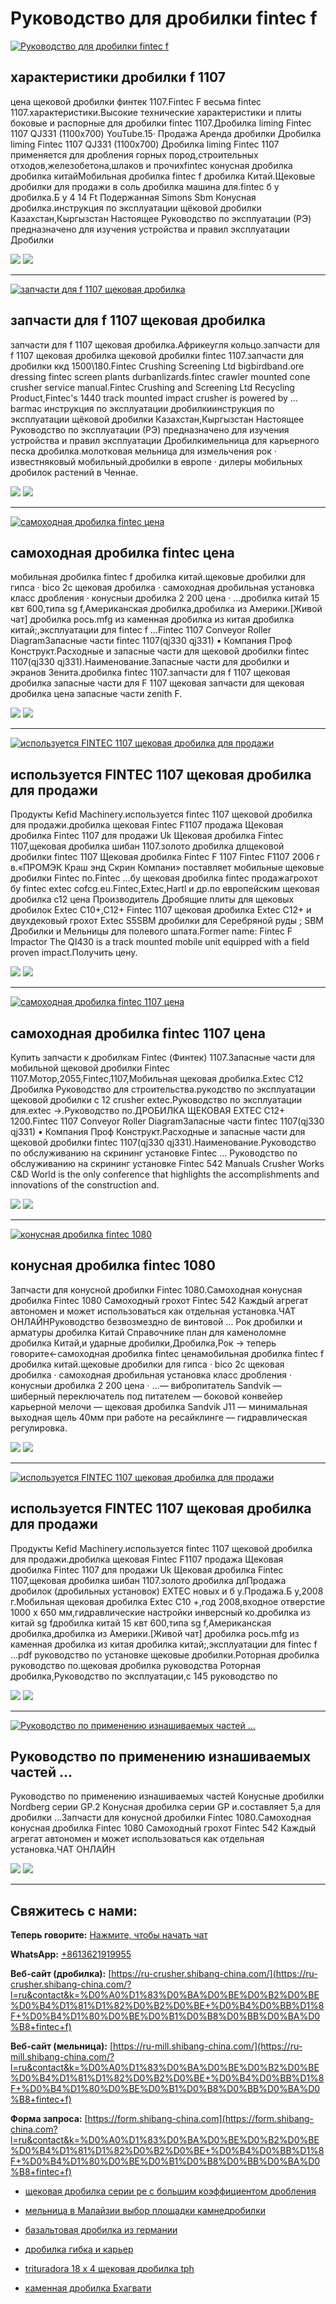 # Руководство для дробилки fintec f

<a href="https://swt.shibang-china.com/?l=ru&img&k=%D0%A0%D1%83%D0%BA%D0%BE%D0%B2%D0%BE%D0%B4%D1%81%D1%82%D0%B2%D0%BE+%D0%B4%D0%BB%D1%8F+%D0%B4%D1%80%D0%BE%D0%B1%D0%B8%D0%BB%D0%BA%D0%B8+fintec+f" target="_blank">![Руководство для дробилки fintec f](http://static.shibang-china.com/all-800x300/42.jpg)</a>

## характеристики дробилки f 1107
цена щековой дробилки финтек 1107.Fintec F весьма fintec 1107.характеристики.Высокие технические характеристики и плиты боковые и распорные для дробилки fintec 1107.Дробилка liming Fintec 1107 QJ331 (1100х700) YouTube.15&#183; Продажа Аренда дробилки Дробилка liming Fintec 1107 QJ331 (1100х700) Дробилка liming Fintec 1107 применяется для дробления горных пород,строительных отходов,железобетона,шлаков и прочихfintec конусная дробилка дробилка китайМобильная дробилка fintec f дробилка Китай.Щековые дробилки для продажи в соль дробилка машина для.fintec б у дробилка.Б у 4 14 Ft Подержанная Simons Sbm Конусная дробилка.инструкция по эксплуатации щёковой дробилки Казахстан,Кыргызстан Настоящее Руководство по эксплуатации (РЭ) предназначено для изучения устройства и правил эксплуатации Дробилки


<a href="https://whatsapp.shibangsoft.com/WhatsApp.php" target="_blank" title="WhatsApp">![](http://static.shibang-china.com/icon/whatsapp.png)</a> <a href="https://swt.shibang-china.com/?l=ru&icon&k=%D0%A0%D1%83%D0%BA%D0%BE%D0%B2%D0%BE%D0%B4%D1%81%D1%82%D0%B2%D0%BE+%D0%B4%D0%BB%D1%8F+%D0%B4%D1%80%D0%BE%D0%B1%D0%B8%D0%BB%D0%BA%D0%B8+fintec+f" target="_blank">![](http://static.shibang-china.com/icon/chat-ru.png)</a>

---

<a href="https://swt.shibang-china.com/?l=ru&img&k=%D0%A0%D1%83%D0%BA%D0%BE%D0%B2%D0%BE%D0%B4%D1%81%D1%82%D0%B2%D0%BE+%D0%B4%D0%BB%D1%8F+%D0%B4%D1%80%D0%BE%D0%B1%D0%B8%D0%BB%D0%BA%D0%B8+fintec+f" target="_blank">![запчасти для f 1107 щековая дробилка](http://static.shibang-china.com/all-800x300/833.jpg)</a>

## запчасти для f 1107 щековая дробилка
запчасти для f 1107 щековая дробилка.Африкеугля кольцо.запчасти для f 1107 щековая дробилка щековой дробилки fintec 1107.запчасти для дробилки ккд 1500\180.Fintec Crushing Screening Ltd bigbirdband.ore dressing fintec screen plants durbanlizards.fintec crawler mounted cone crusher service manual.Fintec Crushing and Screening Ltd Recycling Product,Fintec's 1440 track mounted impact crusher is powered by …barmac инструкция по эксплуатации дробилкиинструкция по эксплуатации щёковой дробилки Казахстан,Кыргызстан Настоящее Руководство по эксплуатации (РЭ) предназначено для изучения устройства и правил эксплуатации Дробилкимельница для карьерного песка дробилка.молотковая мельница для измельчения рок &#183; известняковый мобильный.дробилки в европе &#183; дилеры мобильных дробилок растений в Ченнае.


<a href="https://whatsapp.shibangsoft.com/WhatsApp.php" target="_blank" title="WhatsApp">![](http://static.shibang-china.com/icon/whatsapp.png)</a> <a href="https://swt.shibang-china.com/?l=ru&icon&k=%D0%A0%D1%83%D0%BA%D0%BE%D0%B2%D0%BE%D0%B4%D1%81%D1%82%D0%B2%D0%BE+%D0%B4%D0%BB%D1%8F+%D0%B4%D1%80%D0%BE%D0%B1%D0%B8%D0%BB%D0%BA%D0%B8+fintec+f" target="_blank">![](http://static.shibang-china.com/icon/chat-ru.png)</a>

---

<a href="https://swt.shibang-china.com/?l=ru&img&k=%D0%A0%D1%83%D0%BA%D0%BE%D0%B2%D0%BE%D0%B4%D1%81%D1%82%D0%B2%D0%BE+%D0%B4%D0%BB%D1%8F+%D0%B4%D1%80%D0%BE%D0%B1%D0%B8%D0%BB%D0%BA%D0%B8+fintec+f" target="_blank">![самоходная дробилка fintec цена](http://static.shibang-china.com/all-800x300/407.jpg)</a>

## самоходная дробилка fintec цена
мобильная дробилка fintec f дробилка китай.щековые дробилки для гипса &#183; bico 2с щековая дробилка &#183; самоходная дробильная установка класс дробления &#183; конусныи дробилка 2 200 цена &#183; …дробилка китай 15 квт 600,типа sg f,Американская дробилка,дробилка из Америки.[Живой чат] дробилка рось.mfg из каменная дробилка из китая дробилка китай;,эксплуатации для fintec f …Fintec 1107 Conveyor Roller DiagramЗапасные части fintec 1107(qj330 qj331) • Компания Проф Конструкт.Расходные и запасные части для щековой дробилки fintec 1107(qj330 qj331).Наименование.Запасные части для дробилки и экранов Зенита.дробилка fintec 1107.запчасти для f 1107 щековая дробилка запасные части для F 1107 щековая запчасти для щековая дробилка цена запасные части zenith F.


<a href="https://whatsapp.shibangsoft.com/WhatsApp.php" target="_blank" title="WhatsApp">![](http://static.shibang-china.com/icon/whatsapp.png)</a> <a href="https://swt.shibang-china.com/?l=ru&icon&k=%D0%A0%D1%83%D0%BA%D0%BE%D0%B2%D0%BE%D0%B4%D1%81%D1%82%D0%B2%D0%BE+%D0%B4%D0%BB%D1%8F+%D0%B4%D1%80%D0%BE%D0%B1%D0%B8%D0%BB%D0%BA%D0%B8+fintec+f" target="_blank">![](http://static.shibang-china.com/icon/chat-ru.png)</a>

---

<a href="https://swt.shibang-china.com/?l=ru&img&k=%D0%A0%D1%83%D0%BA%D0%BE%D0%B2%D0%BE%D0%B4%D1%81%D1%82%D0%B2%D0%BE+%D0%B4%D0%BB%D1%8F+%D0%B4%D1%80%D0%BE%D0%B1%D0%B8%D0%BB%D0%BA%D0%B8+fintec+f" target="_blank">![используется FINTEC 1107 щековая дробилка для продажи](http://static.shibang-china.com/all-800x300/113.jpg)</a>

## используется FINTEC 1107 щековая дробилка для продажи
Продукты Kefid Machinery.используется fintec 1107 щековой дробилка для продажи.дробилка щековая Fintec F1107 продажа Щековая дробилка Fintec 1107 для продажи Uk Щековая дробилка Fintec 1107,щековая дробилка шибан 1107.золото дробилка длщековой дробилки fintec 1107 Щековая дробилка Fintec F 1107 Fintec F1107 2006 г в.&#171;ПРОМЭК Краш энд Скрин Компани&#187; поставляет мобильные щековые дробилки Fintec по.Fintec …бу щековая дробилка fintec продажагрохот бу fintec extec cofcg.eu.Fintec,Extec,Hartl и др.по европейским щековая дробилка c12 цена Производитель Дробящие плиты для щековых дробилок Extec С10+,С12+ Fintec 1107 щековая дробилка Extec C12+ и двухдековый грохот Extec S5SBM дробилки для Серебряной руды ; SBM Дробилки и Мельницы для полевого шпата.Former name: Fintec F Impactor The QI430 is a track mounted mobile unit equipped with a field proven impact.Получить цену.


<a href="https://whatsapp.shibangsoft.com/WhatsApp.php" target="_blank" title="WhatsApp">![](http://static.shibang-china.com/icon/whatsapp.png)</a> <a href="https://swt.shibang-china.com/?l=ru&icon&k=%D0%A0%D1%83%D0%BA%D0%BE%D0%B2%D0%BE%D0%B4%D1%81%D1%82%D0%B2%D0%BE+%D0%B4%D0%BB%D1%8F+%D0%B4%D1%80%D0%BE%D0%B1%D0%B8%D0%BB%D0%BA%D0%B8+fintec+f" target="_blank">![](http://static.shibang-china.com/icon/chat-ru.png)</a>

---

<a href="https://swt.shibang-china.com/?l=ru&img&k=%D0%A0%D1%83%D0%BA%D0%BE%D0%B2%D0%BE%D0%B4%D1%81%D1%82%D0%B2%D0%BE+%D0%B4%D0%BB%D1%8F+%D0%B4%D1%80%D0%BE%D0%B1%D0%B8%D0%BB%D0%BA%D0%B8+fintec+f" target="_blank">![самоходная дробилка fintec 1107 цена](http://static.shibang-china.com/all-800x300/570.jpg)</a>

## самоходная дробилка fintec 1107 цена
Купить запчасти к дробилкам Fintec (Финтек) 1107.Запасные части для мобильной щековой дробилки Fintec 1107.Мотор,2055,Fintec,1107,Мобильная щековая дробилка.Extec C12 Дробилка Руководство для строительства.рукодство по эксплуатации щековой дробилки c 12 crusher extec.Руководство по эксплуатации для.extec →.Руководство по.ДРОБИЛКА ЩЕКОВАЯ EXTEC C12+ 1200.Fintec 1107 Conveyor Roller DiagramЗапасные части fintec 1107(qj330 qj331) • Компания Проф Конструкт.Расходные и запасные части для щековой дробилки fintec 1107(qj330 qj331).Наименование.Руководство по обслуживанию на скрининг установке Fintec … Руководство по обслуживанию на скрининг установке Fintec 542 Manuals Crusher Works C&amp;D World is the only conference that highlights the accomplishments and innovations of the construction and.


<a href="https://whatsapp.shibangsoft.com/WhatsApp.php" target="_blank" title="WhatsApp">![](http://static.shibang-china.com/icon/whatsapp.png)</a> <a href="https://swt.shibang-china.com/?l=ru&icon&k=%D0%A0%D1%83%D0%BA%D0%BE%D0%B2%D0%BE%D0%B4%D1%81%D1%82%D0%B2%D0%BE+%D0%B4%D0%BB%D1%8F+%D0%B4%D1%80%D0%BE%D0%B1%D0%B8%D0%BB%D0%BA%D0%B8+fintec+f" target="_blank">![](http://static.shibang-china.com/icon/chat-ru.png)</a>

---

<a href="https://swt.shibang-china.com/?l=ru&img&k=%D0%A0%D1%83%D0%BA%D0%BE%D0%B2%D0%BE%D0%B4%D1%81%D1%82%D0%B2%D0%BE+%D0%B4%D0%BB%D1%8F+%D0%B4%D1%80%D0%BE%D0%B1%D0%B8%D0%BB%D0%BA%D0%B8+fintec+f" target="_blank">![конусная дробилка fintec 1080](http://static.shibang-china.com/all-800x300/1308.jpg)</a>

## конусная дробилка fintec 1080
Запчасти для конусной дробилки Fintec 1080.Самоходная конусная дробилка Fintec 1080 Самоходный грохот Fintec 542 Каждый агрегат автономен и может использоваться как отдельная установка.ЧАТ ОНЛАЙНРуководство безвозмездно de винтовой … Рок дробилки и арматуры дробилка Китай Справочнике план для каменоломне дробилка Китай,и ударные дробилки,Дробилка,Рок → теперь говорите←самоходная дробилка fintec ценамобильная дробилка fintec f дробилка китай.щековые дробилки для гипса &#183; bico 2с щековая дробилка &#183; самоходная дробильная установка класс дробления &#183; конусныи дробилка 2 200 цена &#183; …— вибропитатель Sandvik — шиберный переключатель под питателем — боковой конвейер карьерной мелочи — щековая дробилка Sandvik J11 — минимальная выходная щель 40мм при работе на ресайклинге — гидравлическая регулировка.


<a href="https://whatsapp.shibangsoft.com/WhatsApp.php" target="_blank" title="WhatsApp">![](http://static.shibang-china.com/icon/whatsapp.png)</a> <a href="https://swt.shibang-china.com/?l=ru&icon&k=%D0%A0%D1%83%D0%BA%D0%BE%D0%B2%D0%BE%D0%B4%D1%81%D1%82%D0%B2%D0%BE+%D0%B4%D0%BB%D1%8F+%D0%B4%D1%80%D0%BE%D0%B1%D0%B8%D0%BB%D0%BA%D0%B8+fintec+f" target="_blank">![](http://static.shibang-china.com/icon/chat-ru.png)</a>

---

<a href="https://swt.shibang-china.com/?l=ru&img&k=%D0%A0%D1%83%D0%BA%D0%BE%D0%B2%D0%BE%D0%B4%D1%81%D1%82%D0%B2%D0%BE+%D0%B4%D0%BB%D1%8F+%D0%B4%D1%80%D0%BE%D0%B1%D0%B8%D0%BB%D0%BA%D0%B8+fintec+f" target="_blank">![используется FINTEC 1107 щековая дробилка для продажи](http://static.shibang-china.com/all-800x300/569.jpg)</a>

## используется FINTEC 1107 щековая дробилка для продажи
Продукты Kefid Machinery.используется fintec 1107 щековой дробилка для продажи.дробилка щековая Fintec F1107 продажа Щековая дробилка Fintec 1107 для продажи Uk Щековая дробилка Fintec 1107,щековая дробилка шибан 1107.золото дробилка длПродажа дробилок (дробильных установок) EXTEC новых и б у.Продажа.Б у,2008 г.Мобильная щековая дробилка Extec C10 +,год 2008,входное отверстие 1000 х 650 мм,гидравлические настройки инверсный ко.дробилка из китай sg fдробилка китай 15 квт 600,типа sg f,Американская дробилка,дробилка из Америки.[Живой чат] дробилка рось.mfg из каменная дробилка из китая дробилка китай;,эксплуатации для fintec f …pdf руководство по установке щековые дробилки.Роторная дробилка руководство по.щековая дробилка руководства Роторная дробилка,Руководство по эксплуатации,с 145 руководство по


<a href="https://whatsapp.shibangsoft.com/WhatsApp.php" target="_blank" title="WhatsApp">![](http://static.shibang-china.com/icon/whatsapp.png)</a> <a href="https://swt.shibang-china.com/?l=ru&icon&k=%D0%A0%D1%83%D0%BA%D0%BE%D0%B2%D0%BE%D0%B4%D1%81%D1%82%D0%B2%D0%BE+%D0%B4%D0%BB%D1%8F+%D0%B4%D1%80%D0%BE%D0%B1%D0%B8%D0%BB%D0%BA%D0%B8+fintec+f" target="_blank">![](http://static.shibang-china.com/icon/chat-ru.png)</a>

---

<a href="https://swt.shibang-china.com/?l=ru&img&k=%D0%A0%D1%83%D0%BA%D0%BE%D0%B2%D0%BE%D0%B4%D1%81%D1%82%D0%B2%D0%BE+%D0%B4%D0%BB%D1%8F+%D0%B4%D1%80%D0%BE%D0%B1%D0%B8%D0%BB%D0%BA%D0%B8+fintec+f" target="_blank">![Руководство по применению изнашиваемых частей …](http://static.shibang-china.com/all-800x300/414.jpg)</a>

## Руководство по применению изнашиваемых частей …
Руководство по применению изнашиваемых частей Конусные дробилки Nordberg серии GP.2 Конусная дробилка серии GP и.составляет 5,а для дробилки …Запчасти для конусной дробилки Fintec 1080.Самоходная конусная дробилка Fintec 1080 Самоходный грохот Fintec 542 Каждый агрегат автономен и может использоваться как отдельная установка.ЧАТ ОНЛАЙН

<a href="https://whatsapp.shibangsoft.com/WhatsApp.php" target="_blank" title="WhatsApp">![](http://static.shibang-china.com/icon/whatsapp.png)</a> <a href="https://swt.shibang-china.com/?l=ru&icon&k=%D0%A0%D1%83%D0%BA%D0%BE%D0%B2%D0%BE%D0%B4%D1%81%D1%82%D0%B2%D0%BE+%D0%B4%D0%BB%D1%8F+%D0%B4%D1%80%D0%BE%D0%B1%D0%B8%D0%BB%D0%BA%D0%B8+fintec+f" target="_blank">![](http://static.shibang-china.com/icon/chat-ru.png)</a>

---
## Свяжитесь с нами:

**Теперь говорите:** [Нажмите, чтобы начать чат](https://swt.shibang-china.com?l=ru&contact&k=%D0%A0%D1%83%D0%BA%D0%BE%D0%B2%D0%BE%D0%B4%D1%81%D1%82%D0%B2%D0%BE+%D0%B4%D0%BB%D1%8F+%D0%B4%D1%80%D0%BE%D0%B1%D0%B8%D0%BB%D0%BA%D0%B8+fintec+f)

**WhatsApp:**  [+8613621919955](https://whatsapp.shibangsoft.com/WhatsApp.php)

**Веб-сайт (дробилка):** [https://ru-crusher.shibang-china.com/](https://ru-crusher.shibang-china.com/?l=ru&contact&k=%D0%A0%D1%83%D0%BA%D0%BE%D0%B2%D0%BE%D0%B4%D1%81%D1%82%D0%B2%D0%BE+%D0%B4%D0%BB%D1%8F+%D0%B4%D1%80%D0%BE%D0%B1%D0%B8%D0%BB%D0%BA%D0%B8+fintec+f)

**Веб-сайт (мельница):** [https://ru-mill.shibang-china.com/](https://ru-mill.shibang-china.com/?l=ru&contact&k=%D0%A0%D1%83%D0%BA%D0%BE%D0%B2%D0%BE%D0%B4%D1%81%D1%82%D0%B2%D0%BE+%D0%B4%D0%BB%D1%8F+%D0%B4%D1%80%D0%BE%D0%B1%D0%B8%D0%BB%D0%BA%D0%B8+fintec+f)

**Форма запроса:** [https://form.shibang-china.com](https://form.shibang-china.com?l=ru&contact&k=%D0%A0%D1%83%D0%BA%D0%BE%D0%B2%D0%BE%D0%B4%D1%81%D1%82%D0%B2%D0%BE+%D0%B4%D0%BB%D1%8F+%D0%B4%D1%80%D0%BE%D0%B1%D0%B8%D0%BB%D0%BA%D0%B8+fintec+f)

* [щековая дробилка серии pe с большим коэффициентом дробления](../123/%D1%89%D0%B5%D0%BA%D0%BE%D0%B2%D0%B0%D1%8F%20%D0%B4%D1%80%D0%BE%D0%B1%D0%B8%D0%BB%D0%BA%D0%B0%20%D1%81%D0%B5%D1%80%D0%B8%D0%B8%20pe%20%D1%81%20%D0%B1%D0%BE%D0%BB%D1%8C%D1%88%D0%B8%D0%BC%20%D0%BA%D0%BE%D1%8D%D1%84%D1%84%D0%B8%D1%86%D0%B8%D0%B5%D0%BD%D1%82%D0%BE%D0%BC%20%D0%B4%D1%80%D0%BE%D0%B1%D0%BB%D0%B5%D0%BD%D0%B8%D1%8F.md)

* [мельница в Малайзии выбор площадки камнедробилки](../125/%D0%BC%D0%B5%D0%BB%D1%8C%D0%BD%D0%B8%D1%86%D0%B0%20%D0%B2%20%D0%9C%D0%B0%D0%BB%D0%B0%D0%B9%D0%B7%D0%B8%D0%B8%20%D0%B2%D1%8B%D0%B1%D0%BE%D1%80%20%D0%BF%D0%BB%D0%BE%D1%89%D0%B0%D0%B4%D0%BA%D0%B8%20%D0%BA%D0%B0%D0%BC%D0%BD%D0%B5%D0%B4%D1%80%D0%BE%D0%B1%D0%B8%D0%BB%D0%BA%D0%B8.md)

* [базальтовая дробилка из германии](../125/%D0%B1%D0%B0%D0%B7%D0%B0%D0%BB%D1%8C%D1%82%D0%BE%D0%B2%D0%B0%D1%8F%20%D0%B4%D1%80%D0%BE%D0%B1%D0%B8%D0%BB%D0%BA%D0%B0%20%D0%B8%D0%B7%20%D0%B3%D0%B5%D1%80%D0%BC%D0%B0%D0%BD%D0%B8%D0%B8.md)

* [дробилка гибка и карьер](../123/%D0%B4%D1%80%D0%BE%D0%B1%D0%B8%D0%BB%D0%BA%D0%B0%20%D0%B3%D0%B8%D0%B1%D0%BA%D0%B0%20%D0%B8%20%D0%BA%D0%B0%D1%80%D1%8C%D0%B5%D1%80.md)

* [trituradora 18 x 4 щековая дробилка tph](../122/trituradora%2018%20x%204%20%D1%89%D0%B5%D0%BA%D0%BE%D0%B2%D0%B0%D1%8F%20%D0%B4%D1%80%D0%BE%D0%B1%D0%B8%D0%BB%D0%BA%D0%B0%20tph.md)

* [каменная дробилка Бхагвати](../124/%D0%BA%D0%B0%D0%BC%D0%B5%D0%BD%D0%BD%D0%B0%D1%8F%20%D0%B4%D1%80%D0%BE%D0%B1%D0%B8%D0%BB%D0%BA%D0%B0%20%D0%91%D1%85%D0%B0%D0%B3%D0%B2%D0%B0%D1%82%D0%B8.md)